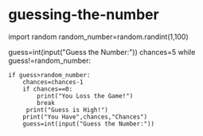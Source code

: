# guessing-the-number
import random
random_number=random.randint(1,100)

guess=int(input("Guess the Number:"))
chances=5
while guess!=random_number:

    if guess>random_number:
        chances=chances-1
        if chances==0:
            print("You Loss the Game!")
            break
         print("Guess is High!")
        print("You Have",chances,"Chances")
        guess=int(input("Guess the Number:"))

